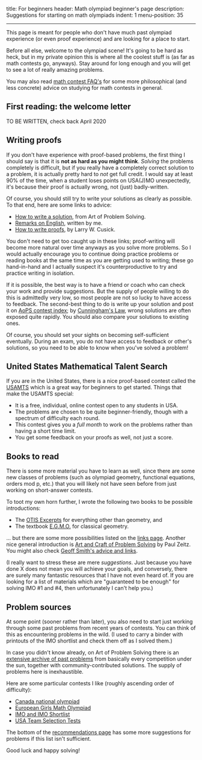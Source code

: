 title: For beginners
header: Math olympiad beginner's page
description: Suggestions for starting on math olympiads
indent: 1
menu-position: 35

---

This page is meant for people who don't have much
past olympiad experience (or even proof experience) and are looking
for a place to start.

Before all else, welcome to the olympiad scene!
It's going to be hard as heck,
but in my private opinion this is where all the coolest stuff is
(as far as math contests go, anyways).
Stay around for long enough and
you will get to see a lot of really amazing problems.

You may also read [math contest FAQ's](FAQs/contest.html)
for some more philosophical (and less concrete) advice on studying
for math contests in general.

## First reading: the welcome letter

TO BE WRITTEN, check back April 2020

<!--

For the USA Math Olympiad in 2020, the board on the USAMO
prepared an invitation letter for all the qualifiers,
congratulating them on their achievement
and giving them some suggestions on where to begin.
This letter contains:

* A few pretty carefully chosen problems (not necessarily easy!),
	to give people a sense of what to expect on the contest
* Fully written solutions to those chosen problems,
	so that you can see what a correct and complete solution is expected to look like.
* Some advice for actually taking the contest:
	the format of the exam, planning your time, common mistakes, etc.

<span style"color:red;">LINK LETTER</a>

I suggest starting by reading through this letter,
trying the example problems (you will probably not solve them all;
we chose examples from the entire difficulty spectrum),
and then comparing your work to the provided solutions.
That will give you a taste of what you are getting in to.

-->

## Writing proofs

If you don't have experience with proof-based problems,
the first thing I should say is that it is **not as hard as you might think**.
*Solving* the problems completely is difficult,
but if you really have a completely correct solution to a problem,
it is actually pretty hard to *not* get full credit.
I would say at least 90% of the time,
when a student loses points on USA(J)MO unexpectedly,
it's because their proof is actually wrong, not (just) badly-written.

Of course, you should still try to write your solutions as clearly as possible.
To that end, here are some links to advice:

* [How to write a solution](https://aops.com/news/articles/how-to-write-a-solution),
	from Art of Problem Solving.
* [Remarks on English](handouts/english/english.pdf),
	written by me.
* [How to write proofs](http://zimmer.csufresno.edu/%7Elarryc/proofs/proofs.html),
	by Larry W. Cusick.

You don't need to get too caught up in these links;
proof-writing will become more natural over time anyways as you solve more problems.
So I would actually encourage you to continue doing practice problems
or reading books at the same time as you are getting used to writing;
these go hand-in-hand and I actually suspect it's counterproductive
to try and practice writing in isolation.

If it is possible, the best way is to have a friend or coach
who can check your work and provide suggestions.
But the supply of people willing to do this is admittedly very low,
so most people are not so lucky to have access to feedback.
The second-best thing to do is write up your solution
and post it on [AoPS contest index](https://aops.com/community/c13_contests);
by [Cunningham's Law](https://meta.wikimedia.org/wiki/Cunningham%27s_Law),
wrong solutions are often exposed quite rapidly.
You should also compare your solutions to existing ones.

Of course, you should set your sights on becoming self-sufficient eventually.
During an exam, you do not have access to feedback or other's solutions,
so you need to be able to know when you've solved a problem!

## United States Mathematical Talent Search

If you are in the United States,
there is a nice proof-based contest called the [USAMTS](https://usamts.org/)
which is a great way for beginners to get started.
Things that make the USAMTS special:

* It is a free, individual, online contest open to any students in USA.
* The problems are chosen to be quite beginner-friendly,
	though with a spectrum of difficulty each round.
* This contest gives you a *full month* to work on the problems
	rather than having a short time limit.
* You get some feedback on your proofs as well, not just a score.

## Books to read

There is some more material you have to learn as well,
since there are some new classes of problems
(such as olympiad geometry, functional equations, orders mod p, etc.)
that you will likely not have seen before from
just working on short-answer contests.

To toot my own horn further,
I wrote the following two books to be possible introductions:

* The [OTIS Excerpts](excerpts.html) for everything other than geometry, and
* The textbook [E.G.M.O.](geombook.html) for classical geometry.

... but there are some more possibilities listed
on the [links page](recommend.html).
Another nice general introduction is
[Art and Craft of Problem Solving][acops] by Paul Zeitz.
You might also check
[Geoff Smith's advice and links](https://people.bath.ac.uk/masgcs/advice.html).

[acops]: https://www.wiley.com/en-us/The+Art+and+Craft+of+Problem+Solving%2C+3rd+Edition-p-9781119239901

(I really want to stress these are mere *suggestions*.
Just because you have done X does not mean you will achieve your goals,
and conversely, there are surely many fantastic resources
that I have not even heard of.
If you are looking for a list of materials which are
"guaranteed to be enough" for solving IMO #1 and #4,
then unfortunately I can't help you.)

## Problem sources

At some point (sooner rather than later),
you also need to start just working through some past problems
from recent years of contests.
You can think of this as encountering problems in the wild.
(I used to carry a binder with printouts
of the IMO shortlist and check them off as I solved them.)

In case you didn't know already,
on Art of Problem Solving there is an
[extensive archive of past problems](https://aops.com/community/c13_contests)
from basically every competition under the sun,
together with community-contributed solutions.
The supply of problems here is inexhaustible.

Here are some particular contests I like (roughly ascending order of difficulty):

+ [Canada national olympiad](https://cms.math.ca/Competitions/CMO/)
+ [European Girls Math Olympiad](https://www.egmo.org/egmos/)
+ [IMO and IMO Shortlist](http://imo-official.org/problems.aspx)
+ [USA Team Selection Tests](problems.html)

The bottom of the [recommendations page](recommend.html)
has some more suggestions for problems if this list isn't sufficient.

Good luck and happy solving!
